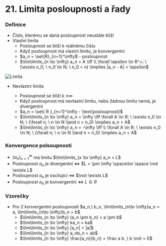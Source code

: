 # 21. Limita posloupnosti a řady

### Definice

- Číslo, kterému se daná posloupnost neustále blíží
- Vlastní limita
  - Posloupnost se blíží k reálnému číslu
  - Když posloupnost má vlastní limitu, je konvergentní
  - $a_n = \set{R}_{n=1}^\infty$ - posloupnost
  - $\lim\limits_{n \to \infty} a_n = A \iff \\ \forall \epsilon \in R^+; \ (\exists n_0; \ n_0 \in N; \ n_0 < n) \implies |a_n - A| < \epsilon$

![Limita](limita.png)

- Nevlastní limita

  - Posloupnost se blíží k $\pm \infty$
  - Když posloupnost má nevlastní limitu, nebo žádnou limitu nemá, je divergentní
  - $a_n = \set{ R }_{n=1}^\infty - \text{posloupnost}$
  - $\lim\limits_{n \to \infty} a_n = \infty \iff \forall A \in R; \ \exists n_0 \in N; \ (\forall n; \ n \in N \land n > n_0) \implies a_n > A$
  - $\lim\limits_{n \to \infty} a_n = -\infty \iff \\ \forall A \in R; \ \exists n_0 \in N; \ (\forall n; \ n \in N \land n > n_0) \implies a_n < A$

### Konvergence polsoupnosti

- $(a_n)^\infty_{n=1}$ má limitu $\lim\limits_{x \to \infty} a_n = L$
- Posloupnost $a_n$ je divergentní $\iff$ $L = \pm \infty \space\lor \space \not \exists L$
- Posloupnost $a_n$ je oscilující $\iff$ $\not \exists L$
- Posloupnost $a_n$ je konvergentní $\iff$ $L \in R$

### Vzorečky

- Pro 2 konvergentní posloupnosti $a_n,\ b_n, \lim\limits_{n\to \infty}a_n = a, \lim\limits_{n\to \infty}b_n = b$
  - $\lim\limits_{n \to \infty} (a_n \pm b_n) = a \pm b$
  - $\lim\limits_{n \to \infty} ka_n = ka$
  - $\lim\limits_{n \to \infty} |a_n| = |a|$
  - $\lim\limits_{n \to \infty} a_nb_n = ab$
  - $\lim\limits_{n \to \infty} \frac{a_n}{b_n} = \frac a b ,\ b \not = 0$

